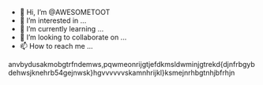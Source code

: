 - 👋 Hi, I’m @AWESOMETOOT
- 👀 I’m interested in ...
- 🌱 I’m currently learning ...
- 💞️ I’m looking to collaborate on ...
- 📫 How to reach me ...

<!---
AWESOMETOOT/AWESOMETOOT is a ✨ special ✨ repository because its `README.md` (this file) appears on your GitHub profile.
You can click the Preview link to take a look at your changes.
--->
anvbydusakmobgtrfndemws,pqwmeonrijgtjefdkmsldwminjgtrekd{djnfrbgybdehwsjknehrb54gejnwsk}hgvvvvvvskamnhrijkl}ksmejnrhbgtnhjbfrhjn
